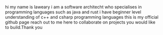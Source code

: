hi my name is laweary i am a software architecht who specialises in programming languages such as java and rust i have beginner level understanding of c++ and csharp programming languages
this is my official github page reach out to me here to collaborate on projects you would like to build.Thank you 
